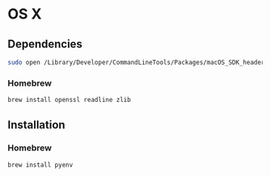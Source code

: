 # OS X

## Dependencies

```sh
sudo open /Library/Developer/CommandLineTools/Packages/macOS_SDK_headers_for_macOS_10.14.pkg
```

### Homebrew

```sh
brew install openssl readline zlib
```

## Installation

### Homebrew

```sh
brew install pyenv
```
